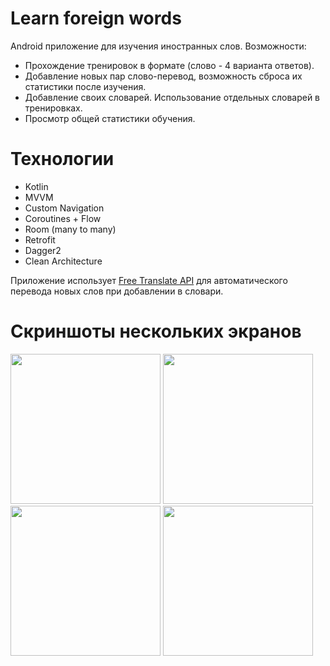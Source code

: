 # Learn foreign words
Android  приложение для изучения иностранных слов.
Возможности:
- Прохождение тренировок в формате (слово - 4 варианта ответов).
- Добавление новых пар слово-перевод, возможность сброса их статистики после изучения.
- Добавление своих словарей. Использование отдельных словарей в тренировках.
- Просмотр общей статистики обучения.

# Технологии
- Kotlin
- MVVM
- Custom Navigation
- Coroutines + Flow
- Room (many to many)
- Retrofit
- Dagger2
- Clean Architecture

Приложение использует [Free Translate API](https://ftapi.pythonanywhere.com/) для автоматического перевода новых слов при добавлении в словари.

# Скриншоты нескольких экранов
<img src="https://github.com/user-attachments/assets/3b0b42d3-b8df-40af-9eef-0f2c04721087" width="240"/>
<img src="https://github.com/user-attachments/assets/6b1f7151-4afd-42dc-8c93-674ea1e083e2" width="240"/>
<img src="https://github.com/user-attachments/assets/f352af10-ad86-4a29-bb33-2b2628b95369" width="240"/>
<img src="https://github.com/user-attachments/assets/43c3591d-cc02-4b10-87d4-c15412443229" width="240"/>

